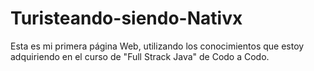 # Turisteando-siendo-Nativx
Esta es mi primera página Web, utilizando los conocimientos que estoy adquiriendo en el curso de "Full Strack Java" de Codo a Codo.

